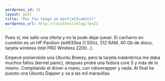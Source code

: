 ```yaml
--- 
wordpress_id: 21
layout: post
title: "Por fin tengo un port\xC3\xA1til"
wordpress_url: http://localhost/blog/?p=21
---
```

Pues sí, me salio una oferta y no la pude dejar pasar. El cacharro en cuestión es un HP Pavilion ze4930ea (1.5Ghz, 512 RAM, 40 Gb de disco, tarjeta wireless Intel PRO Wireless 2200...).

Empecé poniendole una Ubuntu Breezy, pero la tarjeta inalámbrica me daba muchos fallos (kernel panic), despues probé una fedora core 5 y más de lo mismo. Compilando el driver a mano, con ndiswrapper y nada. Al final he puesto una Ubuntu Dapper y va a las mil maravillas.
